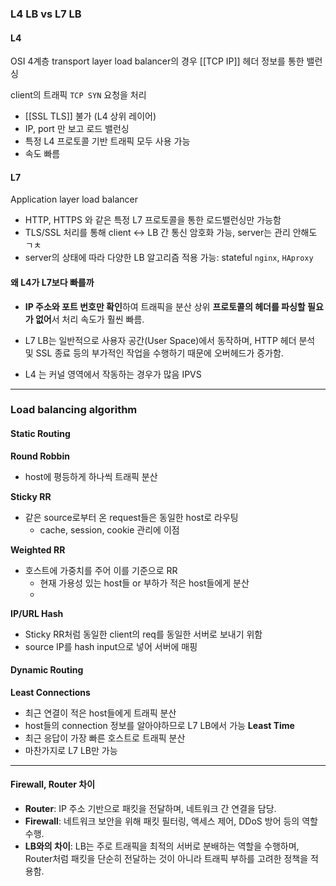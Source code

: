 

### L4 LB vs L7 LB

#### L4
OSI 4계층 transport layer load balancer의 경우
[[TCP IP]] 헤더 정보를 통한 밸런싱

client의 트래픽 `TCP SYN` 요청을 처리
- [[SSL TLS]] 불가 (L4 상위 레이어)
- IP, port 만 보고 로드 밸런싱
- 특정 L4 프로토콜 기반 트래픽 모두 사용 가능
- 속도 빠름 

#### L7
Application layer load balancer

- HTTP, HTTPS 와 같은 특정 L7 프로토콜을 통한 로드밸런싱만 가능함
- TLS/SSL 처리를 통해 client <-> LB 간 통신 암호화 가능, server는 관리 안해도 ㄱㅊ
- server의 상태에 따라 다양한 LB 알고리즘 적용 가능: stateful
`nginx`, `HAproxy`


#### 왜 L4가 L7보다 빠를까
- **IP 주소와 포트 번호만 확인**하여 트래픽을 분산
상위 **프로토콜의 헤더를 파싱할 필요가 없어**서 처리 속도가 훨씬 빠름.

- L7 LB는 일반적으로 사용자 공간(User Space)에서 동작하며, HTTP 헤더 분석 및 SSL 종료 등의 부가적인 작업을 수행하기 때문에 오버헤드가 증가함.
- L4 는 커널 영역에서 작동하는 경우가 많음 IPVS
---
### Load balancing algorithm

#### Static Routing
**Round Robbin**
- host에 평등하게 하나씩 트래픽 분산

**Sticky RR**
- 같은 source로부터 온 request들은 동일한 host로 라우팅
	- cache, session, cookie 관리에 이점

**Weighted RR**
- 호스트에 가중치를 주어 이를 기준으로 RR
	- 현재 가용성 있는 host들 or 부하가 적은 host들에게 분산
	- 

**IP/URL Hash**
- Sticky RR처럼 동일한 client의 req를 동일한 서버로 보내기 위함
- source IP를 hash input으로 넣어 서버에 매핑

#### Dynamic Routing
**Least Connections**
- 최근 연결이 적은 host들에게 트래픽 분산
- host들의 connection 정보를 알아야하므로 L7 LB에서 가능
**Least Time**
- 최근 응답이 가장 빠른 호스트로 트래픽 분산
- 마찬가지로 L7 LB만 가능


---
#### Firewall, Router 차이
- **Router**: IP 주소 기반으로 패킷을 전달하며, 네트워크 간 연결을 담당.
- **Firewall**: 네트워크 보안을 위해 패킷 필터링, 액세스 제어, DDoS 방어 등의 역할 수행.
- **LB와의 차이**: LB는 주로 트래픽을 최적의 서버로 분배하는 역할을 수행하며, Router처럼 패킷을 단순히 전달하는 것이 아니라 트래픽 부하를 고려한 정책을 적용함.